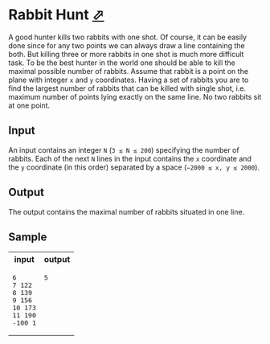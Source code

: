 # Rabbit Hunt [⬀](https://acm.timus.ru/problem.aspx?space=1&num=1052)

A good hunter kills two rabbits with one shot. Of course, it can be easily done since for any two points we can always draw a line containing the both. But killing three or more rabbits in one shot is much more difficult task. To be the best hunter in the world one should be able to kill the maximal possible number of rabbits. Assume that rabbit is a point on the plane with integer `x` and `y` coordinates. Having a set of rabbits you are to find the largest number of rabbits that can be killed with single shot, i.e. maximum number of points lying exactly on the same line. No two rabbits sit at one point.

## Input

An input contains an integer `N` (`3 ≤ N ≤ 200`) specifying the number of rabbits. Each of the next `N` lines in the input contains the `x` coordinate and the `y` coordinate (in this order) separated by a space (`−2000 ≤ x, y ≤ 2000`).

## Output

The output contains the maximal number of rabbits situated in one line.

## Sample

<table>
<tr>
<th>input</th>
<th>output</th>
</tr>
<tr>
<td style="vertical-align: top">
<pre>
6
7 122
8 139
9 156
10 173
11 190
-100 1
</pre>
</td>
<td style="vertical-align: top">
<pre>
5
</pre>
</td>
</tr>
</table>
